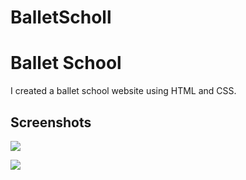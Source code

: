 # BalletScholl

<h1>Ballet School</h1>

I created a ballet school website using HTML and CSS.


<h2>Screenshots</h2>

![](ekranresmi.gif)

![](ekranresmi2.gif)
